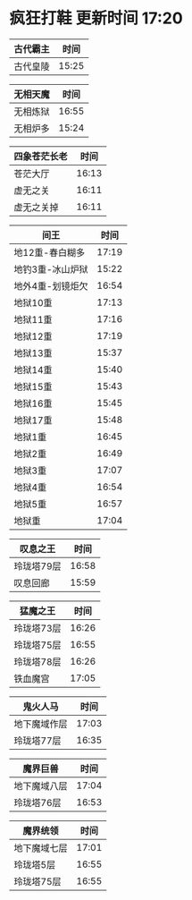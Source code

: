 # 疯狂打鞋 更新时间 17:20

| 古代霸主   | 时间    |
|--------|-------|
| 古代皇陵 | 15:25 |

| 无相天魔   | 时间    |
|--------|-------|
| 无相炼狱 | 16:55 |
| 无相炉多 | 15:24 |

| 四象苍茫长老   | 时间    |
|--------|-------|
| 苍茫大厅 | 16:13 |
| 虚无之关 | 16:11 |
| 虚无之关掉 | 16:11 |

| 间王   | 时间    |
|--------|-------|
| 地12重-春白糊多 | 17:19 |
| 地钓3重-冰山炉狱 | 15:22 |
| 地外4重-划镜炬欠 | 16:54 |
| 地狱10重 | 17:13 |
| 地狱11重 | 17:16 |
| 地狱12重 | 17:19 |
| 地狱13重 | 15:37 |
| 地狱14重 | 15:40 |
| 地狱15重 | 15:43 |
| 地狱16重 | 15:45 |
| 地狱17重 | 15:48 |
| 地狱1重 | 16:45 |
| 地狱2重 | 16:49 |
| 地狱3重 | 17:07 |
| 地狱4重 | 16:54 |
| 地狱5重 | 16:57 |
| 地狱重 | 17:04 |

| 叹息之王   | 时间    |
|--------|-------|
| 玲珑塔79层 | 16:58 |
| 叹息回廊 | 15:59 |

| 猛魔之王   | 时间    |
|--------|-------|
| 玲珑塔73层 | 16:26 |
| 玲珑塔75层 | 16:55 |
| 玲珑塔78层 | 16:26 |
| 铁血魔宫 | 17:05 |

| 鬼火人马   | 时间    |
|--------|-------|
| 地下魔域作层 | 17:03 |
| 玲珑塔77层 | 16:35 |

| 魔界巨兽   | 时间    |
|--------|-------|
| 地下魔域八层 | 17:04 |
| 玲珑塔76层 | 16:53 |

| 魔界统领   | 时间    |
|--------|-------|
| 地下魔域七层 | 17:01 |
| 玲珑塔5层 | 16:55 |
| 玲珑塔75层 | 16:55 |